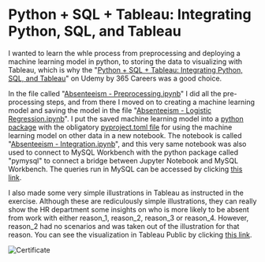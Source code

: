 # Python + SQL + Tableau: Integrating Python, SQL, and Tableau

I wanted to learn the whle process from preprocessing and deploying a machine learning model in python, to storing the data to visualizing with Tableau, which is why the "[Python + SQL + Tableau: Integrating Python, SQL, and Tableau](https://www.udemy.com/course/python-sql-tableau-integrating-python-sql-and-tableau/)" on Udemy by 365 Careers was a good choice.

In the file called "[Absenteeism - Preprocessing.ipynb](https://github.com/Jonashellevang/IE_MBD_2020/blob/master/Full%20ML%20Process/Absenteeism%20-%20Preprocessing.ipynb)" I did all the pre-processing steps, and from there I moved on to creating a machine learning model and saving the model in the file "[Absenteeism - Logistic Regression.ipynb](https://github.com/Jonashellevang/IE_MBD_2020/blob/master/Full%20ML%20Process/Absenteeism%20-%20Logistic%20Regression.ipynb)". I put the saved machine learning model into a [python package](https://github.com/Jonashellevang/IE_MBD_2020/blob/master/Full%20ML%20Process/absenteeism_module.py) with the obligatory [pyproject.toml file](https://github.com/Jonashellevang/IE_MBD_2020/blob/master/Full%20ML%20Process/pyproject.toml) for using the machine learning model on other data in a new notebook. The notebook is called "[Absenteeism - Integration.ipynb](https://github.com/Jonashellevang/IE_MBD_2020/blob/master/Full%20ML%20Process/Absenteeism%20-%20Integration.ipynb)", and this very same notebook was also used to connect to MySQL Workbench with the python package called "pymysql" to connect a bridge between Jupyter Notebook and MySQL Workbench. The queries run in MySQL can be accessed by clicking [this link](https://github.com/Jonashellevang/IE_MBD_2020/blob/master/Full%20ML%20Process/MySQL-Queries.sql).

I also made some very simple illustrations in Tableau as instructed in the exercise. Although these are rediculously simple illustrations, they can really show the HR department some insights on who is more likely to be absent from work with either reason_1, reason_2, reason_3 or reason_4. However, reason_2 had no scenarios and was taken out of the illustration for that reason. You can see the visualization in Tableau Public by clicking [this link](https://public.tableau.com/profile/jonas.hellevang#!/vizhome/AbsenteeismfromWork_15982097719720/AbsenteeismfromWork).

![Certificate](https://udemy-certificate.s3.amazonaws.com/image/UC-d31bb0d0-c130-4230-a5b5-d6fdfacded65.jpg?v=1598200075000)
